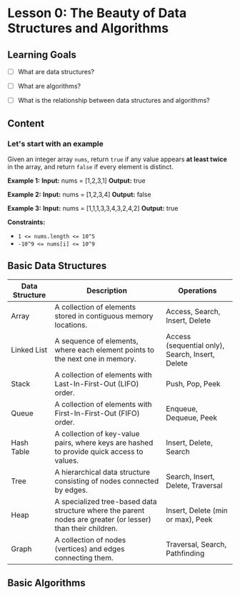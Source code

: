 # Lesson 0: The Beauty of Data Structures and Algorithms

## Learning Goals
- [ ] What are data structures?
- [ ] What are algorithms?
- [ ] What is the relationship between data structures and algorithms?



## Content

### Let's start with an example 



Given an integer array `nums`, return `true` if any value appears **at least twice** in the array, and return `false` if every element is distinct.

**Example 1:**
**Input:** nums = \[1,2,3,1\]
**Output:** true

**Example 2:**
**Input:** nums = \[1,2,3,4\]
**Output:** false

**Example 3:**
**Input:** nums = \[1,1,1,3,3,4,3,2,4,2\]
**Output:** true

**Constraints:**
 - `1 <= nums.length <= 10^5`
 - `-10^9 <= nums[i] <= 10^9`




## Basic Data Structures

| Data Structure | Description | Operations |
| --- | --- | --- |
| Array | A collection of elements stored in contiguous memory locations. | Access, Search, Insert, Delete |
| Linked List | A sequence of elements, where each element points to the next one in memory. | Access (sequential only), Search, Insert, Delete |
| Stack | A collection of elements with Last-In-First-Out (LIFO) order. | Push, Pop, Peek |
| Queue | A collection of elements with First-In-First-Out (FIFO) order. | Enqueue, Dequeue, Peek |
| Hash Table | A collection of key-value pairs, where keys are hashed to provide quick access to values. | Insert, Delete, Search |
| Tree | A hierarchical data structure consisting of nodes connected by edges. | Search, Insert, Delete, Traversal |
| Heap | A specialized tree-based data structure where the parent nodes are greater (or lesser) than their children. | Insert, Delete (min or max), Peek |
| Graph | A collection of nodes (vertices) and edges connecting them. | Traversal, Search, Pathfinding |

## Basic Algorithms


